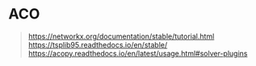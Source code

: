 # ACO
>https://networkx.org/documentation/stable/tutorial.html <br/>
>https://tsplib95.readthedocs.io/en/stable/ <br/>
>https://acopy.readthedocs.io/en/latest/usage.html#solver-plugins <br/>
